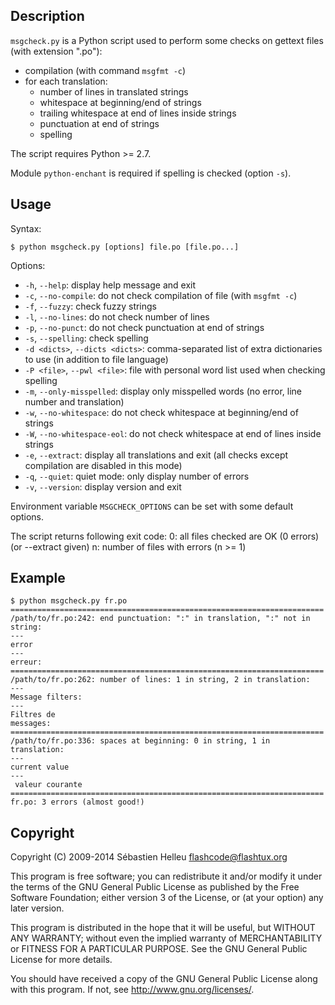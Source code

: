 ## Description

`msgcheck.py` is a Python script used to perform some checks on gettext files
(with extension ".po"):

* compilation (with command `msgfmt -c`)
* for each translation:
  * number of lines in translated strings
  * whitespace at beginning/end of strings
  * trailing whitespace at end of lines inside strings
  * punctuation at end of strings
  * spelling

The script requires Python >= 2.7.

Module `python-enchant` is required if spelling is checked (option `-s`).

## Usage

Syntax:

    $ python msgcheck.py [options] file.po [file.po...]

Options:

* `-h`, `--help`: display help message and exit
* `-c`, `--no-compile`: do not check compilation of file (with `msgfmt -c`)
* `-f`, `--fuzzy`: check fuzzy strings
* `-l`, `--no-lines`: do not check number of lines
* `-p`, `--no-punct`: do not check punctuation at end of strings
* `-s`, `--spelling`: check spelling
* `-d <dicts>`, `--dicts <dicts>`: comma-separated list of extra dictionaries
  to use (in addition to file language)
* `-P <file>`, `--pwl <file>`: file with personal word list used when checking
  spelling
* `-m`, `--only-misspelled`: display only misspelled words (no error, line
  number and translation)
* `-w`, `--no-whitespace`: do not check whitespace at beginning/end of strings
* `-W`, `--no-whitespace-eol`: do not check whitespace at end of lines inside
  strings
* `-e`, `--extract`: display all translations and exit (all checks except
  compilation are disabled in this mode)
* `-q`, `--quiet`: quiet mode: only display number of errors
* `-v`, `--version`: display version and exit

Environment variable `MSGCHECK_OPTIONS` can be set with some default options.

The script returns following exit code:
  0: all files checked are OK (0 errors) (or --extract given)
  n: number of files with errors (n >= 1)

## Example

    $ python msgcheck.py fr.po
    ======================================================================
    /path/to/fr.po:242: end punctuation: ":" in translation, ":" not in string:
    ---
    error
    ---
    erreur:
    ======================================================================
    /path/to/fr.po:262: number of lines: 1 in string, 2 in translation:
    ---
    Message filters:
    ---
    Filtres de
    messages:
    ======================================================================
    /path/to/fr.po:336: spaces at beginning: 0 in string, 1 in translation:
    ---
    current value
    ---
     valeur courante
    ======================================================================
    fr.po: 3 errors (almost good!)

## Copyright

Copyright (C) 2009-2014 Sébastien Helleu <flashcode@flashtux.org>

This program is free software; you can redistribute it and/or modify
it under the terms of the GNU General Public License as published by
the Free Software Foundation; either version 3 of the License, or
(at your option) any later version.

This program is distributed in the hope that it will be useful,
but WITHOUT ANY WARRANTY; without even the implied warranty of
MERCHANTABILITY or FITNESS FOR A PARTICULAR PURPOSE.  See the
GNU General Public License for more details.

You should have received a copy of the GNU General Public License
along with this program.  If not, see <http://www.gnu.org/licenses/>.
